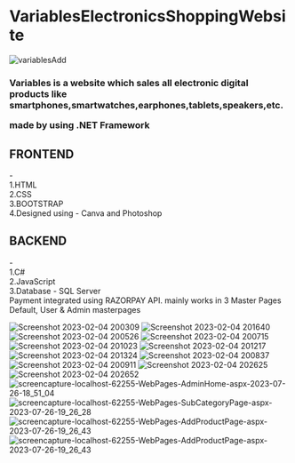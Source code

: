 
# VariablesElectronicsShoppingWebsite
![variablesAdd](https://user-images.githubusercontent.com/91471322/216743873-73ba93b9-00ac-4524-b8c1-404f8a072f9b.png)
<h3>
Variables is a website which sales all electronic digital products like smartphones,smartwatches,earphones,tablets,speakers,etc.

made by using .NET Framework 
</h3 >
<h2>FRONTEND</h2> - 
</br>1.HTML
</br>2.CSS
</br>3.BOOTSTRAP
</br>4.Designed using - Canva and Photoshop
</br><h2>BACKEND</h2> - </br>1.C#
</br>2.JavaScript
</br>3.Database - SQL Server
<br>
Payment integrated using RAZORPAY API.
mainly works in 3 Master Pages Default, User & Admin masterpages

![Screenshot 2023-02-04 200309](https://user-images.githubusercontent.com/91471322/216773871-1c75555a-81f2-4c77-b307-aa987e465716.png)
![Screenshot 2023-02-04 201640](https://user-images.githubusercontent.com/91471322/216773878-6897bb60-e39e-4e76-9005-2fbab05f5feb.png)
![Screenshot 2023-02-04 200526](https://user-images.githubusercontent.com/91471322/216773885-6e530a30-0321-4b1f-9a35-ea1e4fb748bf.png)
![Screenshot 2023-02-04 200715](https://user-images.githubusercontent.com/91471322/216773888-1d8bc4cc-0ea9-4d01-8173-9948533ecaa8.png)
![Screenshot 2023-02-04 201023](https://user-images.githubusercontent.com/91471322/216773899-c15cc12c-ac90-41f0-8fea-c5bae241cc41.png)
![Screenshot 2023-02-04 201217](https://user-images.githubusercontent.com/91471322/216773907-035b066d-2de9-4b5a-8b9a-56a0553573df.png)
![Screenshot 2023-02-04 201324](https://user-images.githubusercontent.com/91471322/216773917-cb41a2d7-e95e-4076-bf31-81341f6f7629.png)
![Screenshot 2023-02-04 200837](https://user-images.githubusercontent.com/91471322/216773921-223576b0-9541-4e51-9f95-2efe4374f735.png)
![Screenshot 2023-02-04 200911](https://user-images.githubusercontent.com/91471322/216773966-b7253aa0-d18b-45f3-acc7-b228e76a3608.png)
![Screenshot 2023-02-04 202625](https://user-images.githubusercontent.com/91471322/216774238-dbfcc316-f389-411f-aab2-db6707c237d0.png)
![Screenshot 2023-02-04 202652](https://user-images.githubusercontent.com/91471322/216774242-f72ea5bd-a6dc-4076-8f52-72ee361dec10.png)
![screencapture-localhost-62255-WebPages-AdminHome-aspx-2023-07-26-18_51_04](https://github.com/harshkhavale/asp.net-mobile-shopee-variables/assets/91471322/3841848a-84ea-46df-8405-bbb987ac718e)
![screencapture-localhost-62255-WebPages-SubCategoryPage-aspx-2023-07-26-19_26_28](https://github.com/harshkhavale/asp.net-mobile-shopee-variables/assets/91471322/512f14f5-458f-43ed-b504-590b2f026327)
![screencapture-localhost-62255-WebPages-AddProductPage-aspx-2023-07-26-19_26_43](https://github.com/harshkhavale/asp.net-mobile-shopee-variables/assets/91471322/ef0e2c07-9d81-42ff-9d3e-77ec32c558c9)
![screencapture-localhost-62255-WebPages-AddProductPage-aspx-2023-07-26-19_26_43](https://github.com/harshkhavale/asp.net-mobile-shopee-variables/assets/91471322/d0c864b0-89ec-48ae-9cee-394691adec4a)



